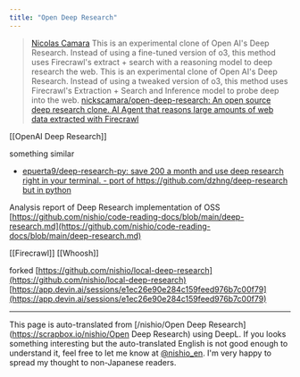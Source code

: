 ```yaml
---
title: "Open Deep Research"
---
```


> [Nicolas Camara](https://x.com/nickscamara_/status/1886460002119958652)
>  This is an experimental clone of Open AI's Deep Research. Instead of using a fine-tuned version of o3, this method uses Firecrawl's extract + search with a reasoning model to deep research the web.
>  This is an experimental clone of Open AI's Deep Research. Instead of using a tweaked version of o3, this method uses Firecrawl's Extraction + Search and Inference model to probe deep into the web.
[nickscamara/open-deep-research: An open source deep research clone. AI Agent that reasons large amounts of web data extracted with Firecrawl](https://github.com/nickscamara/open-deep-research)

[[OpenAI Deep Research]]

something similar
- [epuerta9/deep-research-py: save 200 a month and use deep research right in your terminal. - port of https://github.com/dzhng/deep-research but in python](https://github.com/epuerta9/deep-research-py/tree/main)

Analysis report of Deep Research implementation of OSS
[https://github.com/nishio/code-reading-docs/blob/main/deep-research.md](https://github.com/nishio/code-reading-docs/blob/main/deep-research.md)

[[Firecrawl]]
[[Whoosh]]

forked
[https://github.com/nishio/local-deep-research](https://github.com/nishio/local-deep-research)
[https://app.devin.ai/sessions/e1ec26e90e284c159feed976b7c00f79](https://app.devin.ai/sessions/e1ec26e90e284c159feed976b7c00f79)

---
This page is auto-translated from [/nishio/Open Deep Research](https://scrapbox.io/nishio/Open Deep Research) using DeepL. If you looks something interesting but the auto-translated English is not good enough to understand it, feel free to let me know at [@nishio_en](https://twitter.com/nishio_en). I'm very happy to spread my thought to non-Japanese readers.